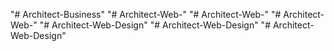 "# Architect-Business" 
"# Architect-Web-" 
"# Architect-Web-" 
"# Architect-Web-" 
"# Architect-Web-Design" 
"# Architect-Web-Design" 
"# Architect-Web-Design" 
